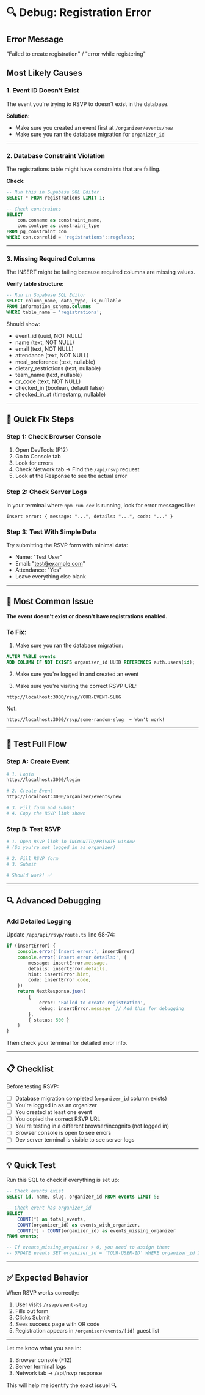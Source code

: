 # 🔍 Debug: Registration Error

## Error Message
"Failed to create registration" / "error while registering"

## Most Likely Causes

### 1. **Event ID Doesn't Exist**
The event you're trying to RSVP to doesn't exist in the database.

**Solution:**
- Make sure you created an event first at `/organizer/events/new`
- Make sure you ran the database migration for `organizer_id`

---

### 2. **Database Constraint Violation**
The registrations table might have constraints that are failing.

**Check:**
```sql
-- Run this in Supabase SQL Editor
SELECT * FROM registrations LIMIT 1;

-- Check constraints
SELECT
    con.conname as constraint_name,
    con.contype as constraint_type
FROM pg_constraint con
WHERE con.conrelid = 'registrations'::regclass;
```

---

### 3. **Missing Required Columns**
The INSERT might be failing because required columns are missing values.

**Verify table structure:**
```sql
-- Run in Supabase SQL Editor
SELECT column_name, data_type, is_nullable 
FROM information_schema.columns 
WHERE table_name = 'registrations';
```

Should show:
- event_id (uuid, NOT NULL)
- name (text, NOT NULL)
- email (text, NOT NULL)
- attendance (text, NOT NULL)
- meal_preference (text, nullable)
- dietary_restrictions (text, nullable)
- team_name (text, nullable)
- qr_code (text, NOT NULL)
- checked_in (boolean, default false)
- checked_in_at (timestamp, nullable)

---

## 🔧 Quick Fix Steps

### Step 1: Check Browser Console
1. Open DevTools (F12)
2. Go to Console tab
3. Look for errors
4. Check Network tab → Find the `/api/rsvp` request
5. Look at the Response to see the actual error

### Step 2: Check Server Logs
In your terminal where `npm run dev` is running, look for error messages like:
```
Insert error: { message: "...", details: "...", code: "..." }
```

### Step 3: Test With Simple Data
Try submitting the RSVP form with minimal data:
- Name: "Test User"
- Email: "test@example.com"
- Attendance: "Yes"
- Leave everything else blank

---

## 🚨 Most Common Issue

**The event doesn't exist or doesn't have registrations enabled.**

### To Fix:
1. Make sure you ran the database migration:
```sql
ALTER TABLE events 
ADD COLUMN IF NOT EXISTS organizer_id UUID REFERENCES auth.users(id);
```

2. Make sure you're logged in and created an event

3. Make sure you're visiting the correct RSVP URL:
```
http://localhost:3000/rsvp/YOUR-EVENT-SLUG
```

Not:
```
http://localhost:3000/rsvp/some-random-slug  ← Won't work!
```

---

## 🧪 Test Full Flow

### Step A: Create Event
```bash
# 1. Login
http://localhost:3000/login

# 2. Create Event
http://localhost:3000/organizer/events/new

# 3. Fill form and submit
# 4. Copy the RSVP link shown
```

### Step B: Test RSVP
```bash
# 1. Open RSVP link in INCOGNITO/PRIVATE window
# (So you're not logged in as organizer)

# 2. Fill RSVP form
# 3. Submit

# Should work! ✅
```

---

## 🔍 Advanced Debugging

### Add Detailed Logging

Update `/app/api/rsvp/route.ts` line 68-74:

```typescript
if (insertError) {
    console.error('Insert error:', insertError)
    console.error('Insert error details:', {
        message: insertError.message,
        details: insertError.details,
        hint: insertError.hint,
        code: insertError.code,
    })
    return NextResponse.json(
        { 
            error: 'Failed to create registration',
            debug: insertError.message  // Add this for debugging
        },
        { status: 500 }
    )
}
```

Then check your terminal for detailed error info.

---

## 📋 Checklist

Before testing RSVP:

- [ ] Database migration completed (`organizer_id` column exists)
- [ ] You're logged in as an organizer
- [ ] You created at least one event
- [ ] You copied the correct RSVP URL
- [ ] You're testing in a different browser/incognito (not logged in)
- [ ] Browser console is open to see errors
- [ ] Dev server terminal is visible to see server logs

---

## 💡 Quick Test

Run this SQL to check if everything is set up:

```sql
-- Check events exist
SELECT id, name, slug, organizer_id FROM events LIMIT 5;

-- Check event has organizer_id
SELECT 
    COUNT(*) as total_events,
    COUNT(organizer_id) as events_with_organizer,
    COUNT(*) - COUNT(organizer_id) as events_missing_organizer
FROM events;

-- If events_missing_organizer > 0, you need to assign them:
-- UPDATE events SET organizer_id = 'YOUR-USER-ID' WHERE organizer_id IS NULL;
```

---

## ✅ Expected Behavior

When RSVP works correctly:

1. User visits `/rsvp/event-slug`
2. Fills out form
3. Clicks Submit
4. Sees success page with QR code
5. Registration appears in `/organizer/events/[id]` guest list

---

Let me know what you see in:
1. Browser console (F12)
2. Server terminal logs
3. Network tab → /api/rsvp response

This will help me identify the exact issue! 🔍

